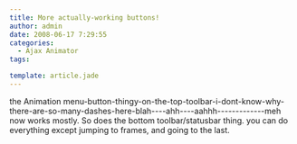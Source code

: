```yaml
---
title: More actually-working buttons!
author: admin
date: 2008-06-17 7:29:55
categories:
  - Ajax Animator
tags: 

template: article.jade
---
```


the Animation menu-button-thingy-on-the-top-toolbar-i-dont-know-why-there-are-so-many-dashes-here-blah----ahh----aahhh-------------meh now works mostly. So does the bottom toolbar/statusbar thing. you can do everything except jumping to frames, and going to the last.
